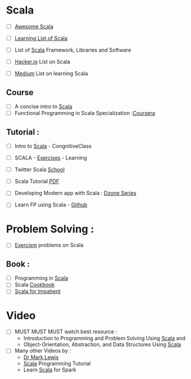 # Scala 
- [ ] [Awesome Scala](https://github.com/lauris/awesome-scala) 
- [ ] [Learning List of Scala](https://github.com/bwwinthehouse/learning_scala)
- [ ] List of [Scala](https://scala.libhunt.com/) Framework, Libraries and Software
- [ ] [Hacker.io](https://hackr.io/tutorials/learn-scala) List on Scala

- [ ] [Medium](https://blog.codacy.com/how-to-learn-scala-cb53c5eb5ff6) List on learning Scala

## Course
- [ ] A concise intro to [Scala](http://people.cs.ksu.edu/~schmidt/705a/Scala/A%20Concise%20Introduction%20to%20Scala.htm)
- [ ] Functional Programming in Scala Specialization :[Coursera](https://www.coursera.org/specializations/scala)

## Tutorial :
- [ ] Intro to [Scala](https://cognitiveclass.ai/courses/introduction-to-scala/) - CongnitiveClass
- [ ] SCALA - [Exercises](https://www.scala-exercises.org/) - Learning
- [ ] Twitter Scala [School](https://twitter.github.io/scala_school/)
- [ ] Scala Tutorial [PDF](http://people.cs.ksu.edu/~schmidt/705a/Scala/scala_tutorial.pdf)

- [ ] Developing Modern app with Scala : [Dzone Series](https://www.javacodegeeks.com/2016/11/scala-tutorial-developing-modern-applications.html)

- [ ] Learn FP using Scala - [Github](https://github.com/dehun/learn-fp/)

# Problem Solving :
- [ ] [Exercism](http://exercism.io/languages/scala/about) problems on Scala

## Book :
- [ ] Programming in [Scala](http://people.cs.ksu.edu/~schmidt/705a/Scala/Programming-in-Scala.pdf)
- [ ] Scala [Cookbook](http://www.bigdataanalyst.in/wp-content/uploads/2015/07/Scala-Cookbook.pdf)
- [ ] [Scala for Impatient](http://sd.blackball.lv/library/Scala_for_the_Impatient_2nd_Edition_(2017).pdf)

# Video 
- [ ] MUST MUST MUST watch best resource : 
  + Introduction to Programming and Problem Solving Using [Scala](https://www.youtube.com/playlist?list=PLLMXbkbDbVt9MIJ9DV4ps-_trOzWtphYO) and 
  + Object-Orientation, Abstraction, and Data Structures Using [Scala](https://www.youtube.com/playlist?list=PLLMXbkbDbVt8JLumqKj-3BlHmEXPIfR42)  
- [ ] Many other Videos by :
  + [Dr Mark Lewis](https://www.youtube.com/user/DrMarkCLewis/playlists)
  + [Scala](https://www.youtube.com/playlist?list=PLFhNzVKP1pVozy2fbIWMAeq0Ka-VEnHr4) Programming Tutorial
  + Learn [Scala](https://www.youtube.com/playlist?list=PLf0swTFhTI8rv85gSUEyBxN6fdv5D2E0C) for Spark

